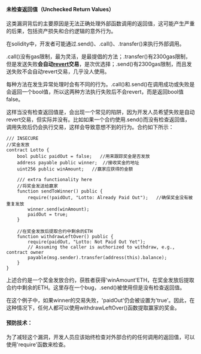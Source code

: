 #### 未检查返回值（Unchecked Return Values）

 这类漏洞背后的主要原因是无法正确处理外部函数调用的返回值，这可能产生严重的后果，包括资产损失和合约逻辑的意外行为。

 在solidity中，开发者可能通过.send()、.call()、.transfer()来执行外部调用。

 .call()没有gas限制，最为灵活，是最提倡的方法；.transfer()有2300gas限制，但是发送失败**会自动[revert](https://so.csdn.net/so/search?q=revert&spm=1001.2101.3001.7020)交易**，是次优选择；.send()有2300gas限制，而且发送失败不会自动revert交易，几乎没人使用。

 每种方法在发生异常处理时会有不同的行为。.call()和.send()在调用成功或失败是会返回一个bool值，所以这两种方法执行失败后不会revert，而是返回bool值false。

 这样当没有检查返回值是，会出现一个常见的陷阱，因为开发人员希望失败是自动revert交易，但实际并没有。比如如果一个合约使用.send()而没有检查返回值，调用失败后仍会执行交易，这样会导致意想不到的行为。合约如下所示：

```solidity
/// INSECURE
//奖金发放
contract Lotto {
    bool public paidOut = false;   //用来跟踪奖金是否发放
    address payable public winner;  //接收奖金的地址
    uint256 public winAmount;   //赢家应获得的金额
 
    /// extra functionality here
    //将奖金发送给赢家
    function sendToWinner() public {
        require(!paidOut, "Lotto: Already Paid Out");   //确保奖金没有被重复发放
        winner.send(winAmount);   
        paidOut = true;
    }
 
    //在奖金发放后提取合约中剩余的ETH
    function withdrawLeftOver() public {
        require(paidOut, "Lotto: Not Paid Out Yet");
        // Assuming the caller is authorized to withdraw, e.g., contract owner
        payable(msg.sender).transfer(address(this).balance);
    }
}
```

上述合约是一个奖金发放合约，获胜者获得'winAmount'ETH，在奖金发放后提取合约中剩余的ETH。这里存在一个bug，.send()被使用但是没有检查返回值。

 在这个例子中，如果winner的交易失败，'paidOut'仍会被设置为'true'。因此，在这种情况下，任何人都可以使用withdrawLeftOver()函数提取赢家的奖金。

#### 预防技术：

 为了减轻这个漏洞，开发人员应该始终检查对外部合约的任何调用的返回值，可以使用'require'函数来检查。